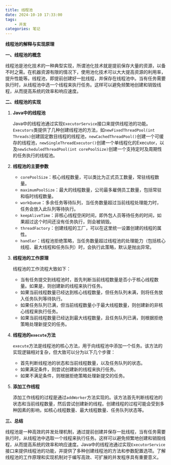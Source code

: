 ```yaml
---
title: 线程池 
date: 2024-10-10 17:33:00
tags:
	- 并发
categories: 笔记
---
```



**线程池的解释与实现原理**

**一、线程池的概念**

线程池是池化技术的一种典型实现，所谓池化技术就是提前保存大量的资源，以备不时之需。在机器资源有限的情况下，使用池化技术可以大大提高资源的利用率，提升性能等。线程池，即提前创建好一批线程，并保存在线程池中。当有任务需要执行时，从线程池中选一个线程来执行任务。这样可以避免频繁地创建和销毁线程，从而提高系统的效率和响应速度。

**二、线程池的实现**

1. **Java中的线程池**

   Java中的线程池通过实现`ExecutorService`接口来提供线程池的功能。`Executors`类提供了几种创建线程池的方法，如`newFixedThreadPool(int Threads)`创建固定数目线程的线程池，`newCachedThreadPool()`创建一个可缓存的线程池，`newSingleThreadExecutor()`创建一个单线程化的Executor，以及`newScheduledThreadPool(int corePoolSize)`创建一个支持定时及周期性的任务执行的线程池。

2. **线程池的主要参数**

   - `corePoolSize`：核心线程数量，可以类比为正式员工数量，常驻线程数量。
   - `maximumPoolSize`：最大的线程数量，公司最多雇佣员工数量，包括常驻和临时线程数量。
   - `workQueue`：多余任务等待队列，当任务数量超过当前线程处理能力时，任务会放入此队列等待执行。
   - `keepAliveTime`：非核心线程空闲时间，即外包人员等待任务的时间，如果超过这个时间还没有任务执行，则会被销毁。
   - `threadFactory`：创建线程的工厂，可以在这里统一设置创建的线程的属性。
   - `handler`：线程池拒绝策略，当任务数量超过线程池的处理能力（包括核心线程、最大线程和任务队列）时，会执行此策略，默认是抛出异常。

3. **线程池的工作原理**

   线程池的工作流程大致如下：

   - 当有任务提交到线程池时，首先判断当前线程数量是否小于核心线程数量。如果是，则创建新的线程来执行任务。
   - 如果当前线程数量已经达到核心线程数量，但任务队列未满，则将任务放入任务队列等待执行。
   - 如果任务队列已满，但当前线程数量小于最大线程数量，则创建新的非核心线程来执行任务。
   - 如果当前线程数量已经达到最大线程数量，且任务队列已满，则根据拒绝策略处理新提交的任务。

4. **线程池的`execute`方法**

   `execute`方法是线程池的核心方法，用于向线程池中添加一个任务。该方法的实现逻辑相对复杂，但大致可以分为以下几个步骤：

   - 首先判断线程池的状态和当前线程数量，以及任务队列的状态。
   - 如果满足条件，则尝试创建新的线程来执行任务。
   - 如果不满足条件，则根据拒绝策略处理新提交的任务。

5. **添加工作线程**

   添加工作线程的过程是通过`addWorker`方法实现的。该方法首先判断线程池的状态和当前线程数量，然后尝试创建新的线程。创建线程的过程可能会受到多种因素的影响，如核心线程数量、最大线程数量、任务队列状态等。

**三、总结**

线程池是一种高效的并发处理机制，通过提前创建并保存一批线程，当有任务需要执行时，从线程池中选取一个线程来执行任务。这样可以避免频繁地创建和销毁线程，从而提高系统的效率和响应速度。Java中的线程池通过实现`ExecutorService`接口来提供线程池的功能，并提供了多种创建线程池的方法和参数配置选项。了解线程池的工作原理和实现机制对于编写高效、可扩展的并发程序具有重要意义。